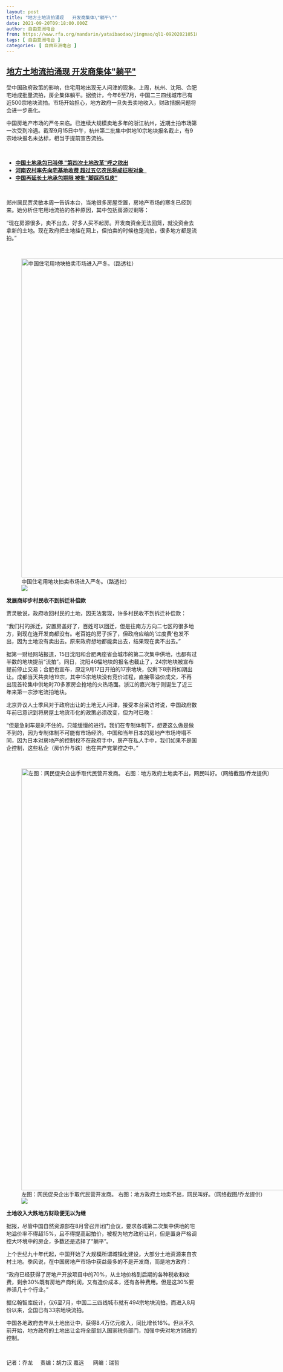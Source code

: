 ```yaml
---
layout: post
title: "地方土地流拍涌现   开发商集体\"躺平\""
date: 2021-09-20T09:18:00.000Z
author: 自由亚洲电台
from: https://www.rfa.org/mandarin/yataibaodao/jingmao/ql1-09202021051803.html
tags: [ 自由亚洲电台 ]
categories: [ 自由亚洲电台 ]
---
```

<!--1632129480000-->
[地方土地流拍涌现   开发商集体"躺平"](https://www.rfa.org/mandarin/yataibaodao/jingmao/ql1-09202021051803.html)
------

<div>
<p>受中国政府政策的影响，住宅用地出现无人问津的现象。上周，杭州、沈阳、合肥宅地成批量流拍，房企集体躺平。据统计，今年6至7月，中国二三四线城市已有近500宗地块流拍。市场开始担心，地方政府一旦失去卖地收入，财政拮据问题将会进一步恶化。</p><p>中国房地产市场的严冬来临。已连续大规模卖地多年的浙江杭州，近期土拍市场第一次受到冷遇。截至9月15日中午，杭州第二批集中供地10宗地块报名截止，有9宗地块报名未达标，相当于提前宣告流拍。</p><p><br/></p><ul><li><a href="https://www.rfa.org/mandarin/yataibaodao/jingmao/ql2-08302021070030.html"><strong>中国土地承包已叫停 "第四次土地改革"呼之欲出</strong></a></li><li><a href="https://www.rfa.org/mandarin/yataibaodao/jingmao/ql-11132020064945.html"><strong>河南农村率先向宅基地收费 超过五亿农民将成征税对象</strong> </a><a href="https://www.rfa.org/mandarin/ytbdzhuantixilie/hecunbingju/jt2-07232020141354.html"> </a></li><li><span class="result-title"> <a class="state-published" href="https://www.rfa.org/mandarin/yataibaodao/jingmao/cc-11262019112922.html"><strong>中国再延长土地承包期限 被批“脚踩西瓜皮”</strong></a></span></li></ul><p><br/></p><p>郑州居民贾灵敏本周一告诉本台，当地很多房屋空置，房地产市场的寒冬已经到来。她分析住宅用地流拍的各种原因，其中包括房源过剩等：</p><p>“现在房源很多，卖不出去，好多人买不起房。开发商资金无法回笼，就没资金去拿新的土地。现在政府把土地挂在网上，但拍卖的时候也是流拍，很多地方都是流拍。”</p><p><br/></p><p><figure class="image-richtext image-inline captioned" style="width:1500px;"><img alt="中国住宅用地块拍卖市场进入严冬。（路透社）" height="843" src="https://www.rfa.org/mandarin/yataibaodao/jingmao/ql1-09202021051803.html/2012-06-04t000000z_1921114003_gm1e8640uri01_rtrmadp_3_china-property-prices.jpg/@@images/d4d39f75-e512-47f2-a7c3-b86f98098035.jpeg" title="2012-06-04T000000Z_1921114003_GM1E8640URI01_RTRMADP_3_CHINA-PROPERTY-PRICES.jpg" width="1500"/><figcaption class="image-caption">中国住宅用地块拍卖市场进入严冬。（路透社）</figcaption><small></small><div id="zoomattribute"><a data-caption="中国住宅用地块拍卖市场进入严冬。（路透社）" data-fancybox="" href="https://www.rfa.org/mandarin/yataibaodao/jingmao/ql1-09202021051803.html/2012-06-04t000000z_1921114003_gm1e8640uri01_rtrmadp_3_china-property-prices.jpg" id="single_image" title="中国住宅用地块拍卖市场进入严冬。（路透社）"><img src="/++plone++rfa-resources/img/icon-zoom.png"/></a></div></figure></p><p><strong>发展商却步村民收不到拆迁补偿款</strong></p><p>贾灵敏说，政府收回村民的土地，因无法套现，许多村民收不到拆迁补偿款：</p><p>“我们村的拆迁，安置房盖好了，百姓可以回迁，但是往南方方向二七区的很多地方，到现在连开发商都没有。老百姓的房子拆了，但政府应给的‘过度费’也发不出，因为土地没有卖出去。原来政府想地都能卖出去，结果现在卖不出去。”</p><p>据第一财经网站报道，15日沈阳和合肥两座省会城市的第二次集中供地，也都有过半数的地块提前“流拍”。同日，沈阳46幅地块的报名也截止了，24宗地块被宣布提前停止交易；合肥也宣布，原定9月17日开拍的17宗地块，仅剩下8宗将如期出让。成都当天共卖地19宗，其中15宗地块没有竞价过程，直接零溢价成交，不再出现首轮集中供地时70多家房企抢地的火热场面。浙江的嘉兴海宁则诞生了近三年来第一宗涉宅流拍地块。</p><p>北京异议人士季风对于政府出让的土地无人问津，接受本台采访时说，中国政府数年前已意识到将房屋土地货币化的政策必须改变，但为时已晚：</p><p>“但是急刹车是刹不住的，只能缓慢的进行。我们在专制体制下，想要这么做是做不到的，因为专制体制不可能有市场经济。中国和当年日本的房地产市场垮塌不同，因为日本对房地产的控制权不在政府手中，房产在私人手中，我们如果不是国企控制，这些私企（房价升与跌）也在共产党掌控之中。”</p><p><br/></p><p><figure class="image-richtext image-inline captioned" style="width:1530px;"><img alt="左图：网民促央企出手取代民营开发商。 右图：地方政府土地卖不出，网民叫好。（网络截图/乔龙提供）" height="1115" src="https://www.rfa.org/mandarin/yataibaodao/jingmao/ql1-09202021051803.html/m0920-qlp2-3.jpg/@@images/a3805586-f38f-477d-a2b8-71862e2adef9.jpeg" title="m0920-qlp2-3.jpg" width="1530"/><figcaption class="image-caption">左图：网民促央企出手取代民营开发商。 右图：地方政府土地卖不出，网民叫好。（网络截图/乔龙提供）</figcaption><small></small><div id="zoomattribute"><a data-caption="左图：网民促央企出手取代民营开发商。 右图：地方政府土地卖不出，网民叫好。（网络截图/乔龙提供）" data-fancybox="" href="https://www.rfa.org/mandarin/yataibaodao/jingmao/ql1-09202021051803.html/m0920-qlp2-3.jpg" id="single_image" title="左图：网民促央企出手取代民营开发商。 右图：地方政府土地卖不出，网民叫好。（网络截图/乔龙提供）"><img src="/++plone++rfa-resources/img/icon-zoom.png"/></a></div></figure></p><p><strong>土地收入大跌地方财政便无以为继</strong></p><p>据报，尽管中国自然资源部在8月曾召开闭门会议，要求各城第二次集中供地的宅地溢价率不得超15%，且不得提高起拍价，被视为地方政府让利，但是置身严格调控大环境中的房企，多数还是选择了“躺平”。</p><p>上个世纪九十年代起，中国开始了大规模所谓城镇化建设，大部分土地资源来自农村土地。季风说，在中国房地产市场中获益最多的不是开发商，而是地方政府：</p><p>“政府已经获得了房地产开放项目中的70%，从土地价格到后期的各种税收和收费，剩余30%既有房地产商利润，又有造价成本，还有各种费用。但是这30%要养活几十个行业。”</p><p>据亿翰智库统计，仅6至7月，中国二三四线城市就有494宗地块流拍。而进入8月份以来，全国已有33宗地块流拍。</p><p>中国各地政府去年从土地出让中，获得8.4万亿元收入，同比增长16%。但从不久前开始，地方政府的土地出让金将全部划入国家税务部门，加强中央对地方财政的控制。</p><p><br/></p><p>记者：乔龙     责编：胡力汉 嘉远      网编：瑞哲</p>
</div>
